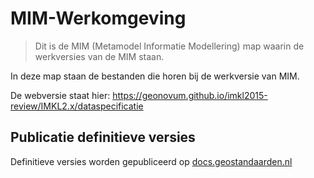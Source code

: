 MIM-Werkomgeving
================

>   Dit is de MIM (Metamodel Informatie Modellering) map waarin de werkversies
>   van de MIM staan.

In deze map staan de bestanden die horen bij de werkversie van MIM.

De webversie staat hier:
<https://geonovum.github.io/imkl2015-review/IMKL2.x/dataspecificatie>


Publicatie definitieve versies
------------------------------

Definitieve versies worden gepubliceerd op
[docs.geostandaarden.nl](http://docs.geostandaarden.nl)
